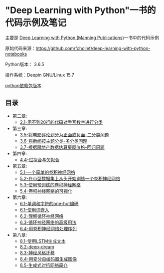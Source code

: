 # "Deep Learning with Python"一书的代码示例及笔记

主要是 [Deep Learning with Python (Manning Publications)](https://www.manning.com/books/deep-learning-with-python?a_aid=keras&a_bid=76564dff)一书中的代码示例

原始代码来源：https://github.com/fchollet/deep-learning-with-python-notebooks

Python版本： 3.6.5

操作系统：Deepin GNU/Linux 15.7

[python依赖包版本](https://github.com/gswyhq/deep-learning-with-python-notebooks/blob/master/requirements.txt)

## 目录

* 第二章:
    * [2.1-用不到20行的代码对手写数字进行分类](https://github.com/gswyhq/deep-learning-with-python-notebooks/blob/master/2.1-用不到20行的代码对手写数字进行分类.py)
* 第三章:    
    * [3.5-将电影评论划分为正面或负面-二分类问题](https://github.com/gswyhq/deep-learning-with-python-notebooks/blob/master/3.5-将电影评论划分为正面或负面-二分类问题.py)
    * [3.6-将新闻按主题分类-多分类问题](https://github.com/gswyhq/deep-learning-with-python-notebooks/blob/master/3.6-将新闻按主题分类-多分类问题.py)
    * [3.7-根据房地产数据估算房屋价格-回归问题](https://github.com/gswyhq/deep-learning-with-python-notebooks/blob/master/3.7-根据房地产数据估算房屋价格-回归问题.py)
* 第四章:    
    * [4.4-过拟合与欠拟合](https://github.com/gswyhq/deep-learning-with-python-notebooks/blob/master/4.4-过拟合与欠拟合.py)
* 第五章:    
    * [5.1-一个简单的卷积神经网络](https://github.com/gswyhq/deep-learning-with-python-notebooks/blob/master/5.1-一个简单的卷积神经网络.py)
    * [5.2-在小型数据集上从头开始训练一个卷积神经网络](https://github.com/gswyhq/deep-learning-with-python-notebooks/blob/master/5.2-在小型数据集上从头开始训练一个卷积神经网络.py)
    * [5.3-使用预训练的卷积神经网络](https://github.com/gswyhq/deep-learning-with-python-notebooks/blob/master/5.3-使用预训练的卷积神经网络.py)
    * [5.4-卷积神经网络的可视化](https://github.com/gswyhq/deep-learning-with-python-notebooks/blob/master/5.4-卷积神经网络的可视化.py)
* 第六章:    
    * [6.1-单词和字符的one-hot编码](https://github.com/gswyhq/deep-learning-with-python-notebooks/blob/master/6.1-单词和字符的one-hot编码.py)
    * [6.1-使用词嵌入](https://github.com/gswyhq/deep-learning-with-python-notebooks/blob/master/6.1-使用词嵌入.py)
    * [6.2-理解循环神经网络](https://github.com/gswyhq/deep-learning-with-python-notebooks/blob/master/6.2-理解循环神经网络.py)
    * [6.3-循环神经网络的高级用法](https://github.com/gswyhq/deep-learning-with-python-notebooks/blob/master/6.3-循环神经网络的高级用法.py)
    * [6.4-用卷积神经网络处理序列](https://github.com/gswyhq/deep-learning-with-python-notebooks/blob/master/6.4-用卷积神经网络处理序列.py)
* 第八章:    
    * [8.1-使用LSTM生成文本](https://github.com/gswyhq/deep-learning-with-python-notebooks/blob/master/8.1-使用LSTM生成文本.py)
    * [8.2-deep-dream](https://github.com/gswyhq/deep-learning-with-python-notebooks/blob/master/8.2-deep-dream.py)
    * [8.3-神经风格迁移](https://github.com/gswyhq/deep-learning-with-python-notebooks/blob/master/8.3-神经风格迁移.py)
    * [8.4-用变分自编码器生成图像](https://github.com/gswyhq/deep-learning-with-python-notebooks/blob/master/8.4-用变分自编码器生成图像.py)
    * [8.5-生成式对抗网络简介](https://github.com/gswyhq/deep-learning-with-python-notebooks/blob/master/8.5-生成式对抗网络简介.py)


